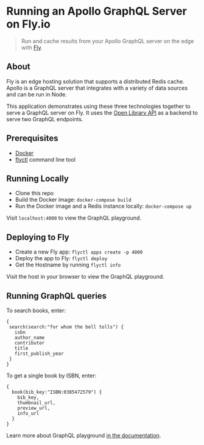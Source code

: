 # Running an Apollo GraphQL Server on Fly.io

> Run and cache results from your Apollo GraphQL server on the edge with [Fly](https://fly.io/).

## About

Fly is an edge hosting solution that supports a distributed Redis cache. Apollo is a GraphQL server that
integrates with a variety of data sources and can be run in Node.

This application demonstrates using these three technologies together to serve a GraphQL server on Fly. It
uses the [Open Library API](https://openlibrary.org/developers/api) as a backend to serve two GraphQL endpoints.

## Prerequisites

- [Docker](https://www.docker.com/get-started)
- [flyctl](https://fly.io/docs/getting-started/installing-flyctl/) command line tool

## Running Locally

- Clone this repo
- Build the Docker image: `docker-compose build`
- Run the Docker image and a Redis instance locally: `docker-compose up`

Visit `localhost:4000` to view the GraphQL playground. 

## Deploying to Fly

- Create a new Fly app: `flyctl apps create -p 4000`
- Deploy the app to Fly: `flyctl deploy`
- Get the Hostname by running `flyctl info`

Visit the host in your browser to view the GraphQL playground.

## Running GraphQL queries

To search books, enter:

```
{
 search(search:"for whom the bell tolls") {
   isbn
   author_name
   contributor
   title
   first_publish_year
 }
}
```

To get a single book by ISBN, enter:

```
{
  book(bib_key:"ISBN:0385472579") {
    bib_key,
    thumbnail_url,
    preview_url,
    info_url
  }
}
```

Learn more about GraphQL playground [in the documentation](https://www.apollographql.com/docs/apollo-server/testing/graphql-playground/).
